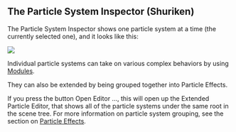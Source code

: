 The Particle System Inspector (Shuriken)
----------------------------------------

The <span class=menu>Particle System Inspector</span> shows one particle system at a time (the currently selected one), and it looks like this:

![](http://docwiki.hq.unity3d.com/uploads/Main/ParticleSystemInspector.png)  

Individual particle systems can take on various complex behaviors by using [Modules](ParticleSystemModulesIntro.md).

They can also be extended by being grouped together into <span class=keyword>Particle Effects</span>. 

If you press the button <span class=menu>Open Editor ...</span>, this will open up the Extended <span class=menu>Particle Editor</span>, that shows all of the particle systems under the same root in the scene tree. For more information on particle system grouping, see the section on [Particle Effects](ParticleSystemGrouping.md). 

